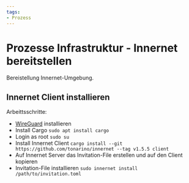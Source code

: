 ```yaml
---
tags:
- Prozess
---
```


# Prozesse Infrastruktur - Innernet bereitstellen

Bereistellung Innernet-Umgebung.

## Innernet Client installieren

Arbeittsschritte:
* [WireGuard](https://www.wireguard.com/install/) installieren
* Install Cargo `sudo apt install cargo`
* Login as root `sudo su`
* Install Innernet Client `cargo install --git https://github.com/tonarino/innernet --tag v1.5.5 client`
* Auf Innernet Server das Invitation-File erstellen und auf den Client kopieren
* Invitation-File installieren `sudo innernet install /path/to/invitation.toml`
